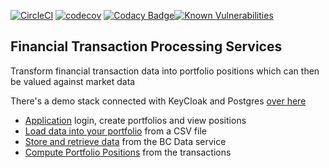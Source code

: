 [![CircleCI](https://circleci.com/gh/monowai/beancounter.svg?style=svg)](https://circleci.com/gh/monowai/beancounter) [![codecov](https://codecov.io/gh/monowai/beancounter/branch/master/graph/badge.svg)](https://codecov.io/gh/monowai/beancounter) [![Codacy Badge](https://api.codacy.com/project/badge/Grade/2bfdd3f89fbc47b0b9d8920fe094ccd9)](https://www.codacy.com/manual/monowai/beancounter?utm_source=github.com&amp;utm_medium=referral&amp;utm_content=monowai/beancounter&amp;utm_campaign=Badge_Grade)[![Known Vulnerabilities](https://snyk.io/test/github/monowai/beancounter/badge.svg)](https://snyk.io/test/github/monowai/beancounter)

## Financial Transaction Processing Services

Transform financial transaction data into portfolio positions which can then be valued against market data 

There's a demo stack connected with KeyCloak and Postgres [over here](http://github.com/monowai/bc-demo)

*   [Application](bc-view/README.md) login, create portfolios and view positions
*   [Load data into your portfolio](jar-shell/README.md) from a CSV file
*   [Store and retrieve data](svc-data/README.md) from the BC Data service
*   [Compute Portfolio Positions](svc-position/README.md) from the transactions
